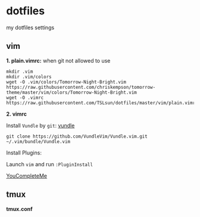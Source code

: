 # dotfiles
my dotfiles settings

## vim

**1. plain.vimrc:** when git not allowed to use

```
mkdir .vim
mkdir .vim/colors
wget -O .vim/colors/Tomorrow-Night-Bright.vim https://raw.githubusercontent.com/chriskempson/tomorrow-theme/master/vim/colors/Tomorrow-Night-Bright.vim
wget -O .vimrc https://raw.githubusercontent.com/TSLsun/dotfiles/master/vim/plain.vimrc
```

**2. vimrc** 

Install `Vundle` by `git`: [vundle](https://github.com/VundleVim/Vundle.vim)
	
```	
git clone https://github.com/VundleVim/Vundle.vim.git ~/.vim/bundle/Vundle.vim
```

Install Plugins:

Launch `vim` and run `:PluginInstall`

[YouCompleteMe](http://valloric.github.io/YouCompleteMe/#mac-os-x)

## tmux

**tmux.conf**
